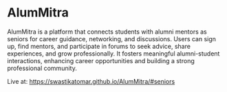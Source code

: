 # AlumMitra
AlumMitra is a platform that connects students with alumni mentors as seniors for career guidance, networking, and discussions. Users can sign up, find mentors, and participate in forums to seek advice, share experiences, and grow professionally. It fosters meaningful alumni-student interactions, enhancing career opportunities and building a strong professional community.

Live at: https://swastikatomar.github.io/AlumMitra/#seniors
